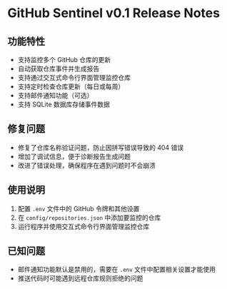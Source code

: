 # GitHub Sentinel v0.1 Release Notes

## 功能特性

- 支持监控多个 GitHub 仓库的更新
- 自动获取仓库事件并生成报告
- 支持通过交互式命令行界面管理监控仓库
- 支持定时检查仓库更新（每日或每周）
- 支持邮件通知功能（可选）
- 支持 SQLite 数据库存储事件数据

## 修复问题

- 修复了仓库名称验证问题，防止因拼写错误导致的 404 错误
- 增加了调试信息，便于诊断报告生成问题
- 改进了错误处理，确保程序在遇到问题时不会崩溃

## 使用说明

1. 配置 `.env` 文件中的 GitHub 令牌和其他设置
2. 在 `config/repositories.json` 中添加要监控的仓库
3. 运行程序并使用交互式命令行界面管理监控仓库

## 已知问题

- 邮件通知功能默认是禁用的，需要在 `.env` 文件中配置相关设置才能使用
- 推送代码时可能遇到远程仓库规则拒绝的问题